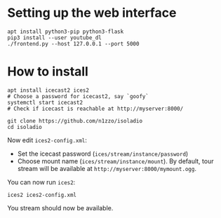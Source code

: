 # Setting up the web interface

```
apt install python3-pip python3-flask
pip3 install --user youtube_dl
./frontend.py --host 127.0.0.1 --port 5000
```

# How to install

```
apt install icecast2 ices2
# Choose a password for icecast2, say `goofy`
systemctl start icecast2
# Check if icecast is reachable at http://myserver:8000/

git clone https://github.com/n1zzo/isoladio
cd isoladio
```

Now edit `ices2-config.xml`:

* Set the icecast password (`ices/stream/instance/password`)
* Choose mount name (`ices/stream/instance/mount`). By default, tour stream will
  be available at `http://myserver:8000/mymount.ogg`.

You can now run `ices2`:

```
ices2 ices2-config.xml
```

You stream should now be available.
